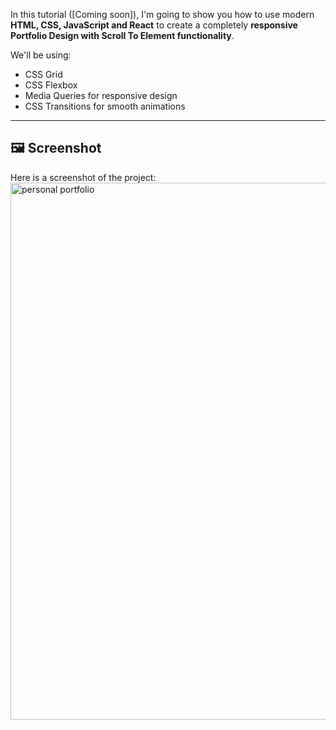 
In this tutorial ([Coming soon]), I'm going to show you how to use modern **HTML, CSS, JavaScript and React** to create a completely **responsive Portfolio Design with Scroll To Element functionality**.  

We'll be using:  
- CSS Grid  
- CSS Flexbox  
- Media Queries for responsive design  
- CSS Transitions for smooth animations  

---

## 🖼 Screenshot

Here is a screenshot of the project:
<img width="1895" height="859" alt="personal portfolio" src="https://github.com/user-attachments/assets/56c60d38-8744-470f-b349-bfbfd9082e29" />


